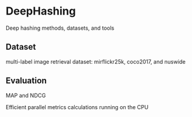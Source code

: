 # DeepHashing

Deep hashing methods, datasets, and tools

## Dataset

multi-label image retrieval dataset: mirflickr25k, coco2017, and nuswide

## Evaluation

MAP and NDCG 

Efficient parallel metrics calculations running on the CPU
